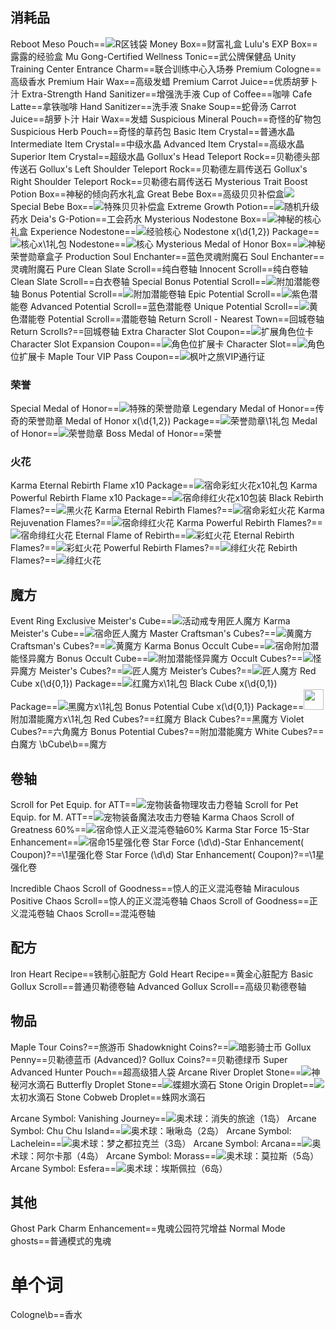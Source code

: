 ## 消耗品
Reboot Meso Pouch==<img src="upload/attach/202011/2_2KM52V6KF8DU5PR.png">R区钱袋
Money Box==财富礼盒
Lulu's EXP Box==露露的经验盒
Mu Gong-Certified Wellness Tonic==武公牌保健品
Unity Training Center Entrance Charm==联合训练中心入场券
Premium Cologne==高级香水
Premium Hair Wax==高级发蜡
Premium Carrot Juice==优质胡萝卜汁
Extra-Strength Hand Sanitizer==增强洗手液
Cup of Coffee==咖啡
Cafe Latte==拿铁咖啡
Hand Sanitizer==洗手液
Snake Soup==蛇骨汤
Carrot Juice==胡萝卜汁
Hair Wax==发蜡
Suspicious Mineral Pouch==奇怪的矿物包
Suspicious Herb Pouch==奇怪的草药包
Basic Item Crystal==普通水晶
Intermediate Item Crystal==中级水晶
Advanced Item Crystal==高级水晶
Superior Item Crystal==超级水晶
Gollux's Head Teleport Rock==贝勒德头部传送石
Gollux's Left Shoulder Teleport Rock==贝勒德左肩传送石
Gollux's Right Shoulder Teleport Rock==贝勒德右肩传送石
Mysterious Trait Boost Potion Box==神秘的倾向药水礼盒
Great Bebe Box==<span kdclassjsq="XMtooltip">高级贝贝补偿盒<span kdclassjsq="XMtooltiptext"><img src="https://i.loli.net/2020/05/24/vhKQWje8znZqytx.png"/></span></span>
Special Bebe Box==<img src="upload/attach/202007/2_CM4SR5MJ6KH29PJ.png">特殊贝贝补偿盒
Extreme Growth Potion==<img src="upload/attach/202006/2_3T9PR7WG9699XCM.png">随机升级药水
Deia's G-Potion==工会药水
Mysterious Nodestone Box==<img src="upload/attach/202011/2_VYZTBB6TYKFJZGT.png">神秘的核心礼盒
Experience Nodestone==<img src="upload/attach/202011/2_EQDXHM4G5NXS4MV.png">经验核心
Nodestone x(\d{1,2}) Package==<img src="upload/attach/202012/2_2K8DV9T2KUZ6KK5.png">核心x\1礼包
Nodestone==<img src="upload/attach/202011/2_HZNZKFYT4MKPX59.png">核心
Mysterious Medal of Honor Box==<img src="upload/attach/202011/2_BWMK4CVQKXKTA4M.png">神秘荣誉勋章盒子
Production Soul Enchanter==蓝色灵魂附魔石
Soul Enchanter==灵魂附魔石
Pure Clean Slate Scroll==纯白卷轴
Innocent  Scroll==纯白卷轴
Clean Slate Scroll==白衣卷轴
Special Bonus Potential Scroll==<img src="upload/attach/202011/2_XYTXMAGVWVBW63X.png">附加潜能卷轴
Bonus Potential Scroll==<img src="upload/attach/202011/2_XYTXMAGVWVBW63X.png">附加潜能卷轴
Epic Potential Scroll==<img src="upload/attach/202011/2_AQZ6TNTQG63YVQH.png">紫色潜能卷
Advanced Potential Scroll==蓝色潜能卷
Unique Potential Scroll==<img src="upload/attach/202007/2_5JUV558VGM8MN95.png">黄色潜能卷
Potential Scroll==潜能卷轴
Return Scroll - Nearest Town==回城卷轴
Return Scrolls?==回城卷轴
Extra Character Slot Coupon==<img src="upload/attach/202011/2_XWZZBNMYY6GA66M.png">扩展角色位卡
Character Slot Expansion Coupon==<img src="upload/attach/202011/2_7MMVBHT2ZNYZXEB.png">角色位扩展卡
Character Slot==<img src="upload/attach/202011/2_7MMVBHT2ZNYZXEB.png">角色位扩展卡
Maple Tour VIP Pass Coupon==<img src="upload/attach/202012/2_HQT6VCZWJQQ5DXM.png">枫叶之旅VIP通行证

### 荣誉
Special Medal of Honor==<img src="upload/attach/202006/2_3YZ7MPB3986DFDE.png">特殊的荣誉勋章
Legendary Medal of Honor==传奇的荣誉勋章
Medal of Honor x(\d{1,2}) Package==<img src="upload/attach/202012/2_P5NWDF5MUPSSNJZ.png">荣誉勋章\1礼包
Medal of Honor==<img src="upload/attach/202006/2_3YZ7MPB3986DFDE.png">荣誉勋章
Boss Medal of Honor==荣誉

### 火花
Karma Eternal Rebirth Flame x10 Package==<img src="upload/attach/202012/2_9BP7X92YN3PD3WV.png">宿命彩虹火花x10礼包
Karma Powerful Rebirth Flame x10 Package==<img src="upload/attach/202012/2_X527ZSWD9Q5SA7X.png">宿命绯红火花x10包装
Black Rebirth Flames?==<img src="upload/attach/202011/2_8AQK8AJDC5QSZM4.png">黑火花
Karma Eternal Rebirth Flames?==<img src="upload/attach/202012/2_Y2GPP2QN4P9A3PT.png">宿命彩虹火花
Karma Rejuvenation Flames?==<img src="upload/attach/202012/2_NUS8AVBQJ5AFHFZ.png">宿命绯红火花
Karma Powerful Rebirth Flames?==<img src="upload/attach/202012/2_NUS8AVBQJ5AFHFZ.png">宿命绯红火花
Eternal Flame of Rebirth==<img src="upload/attach/202012/2_6XDM7JP6483CVGS.png">彩虹火花
Eternal Rebirth Flames?==<img src="upload/attach/202012/2_6XDM7JP6483CVGS.png">彩虹火花
Powerful Rebirth Flames?==<img src="upload/attach/202012/2_MNQ43DU5WX55MZR.png">绯红火花
Rebirth Flames?==<img src="upload/attach/202012/2_MNQ43DU5WX55MZR.png">绯红火花 



## 魔方
Event Ring Exclusive Meister's Cube==<img src="upload/attach/202011/2_DRBMWVFCUTPFWW8.png">活动戒专用匠人魔方
Karma Meister's Cube==<img src="upload/attach/202012/2_NNYYTWEZQ23GXG2.png">宿命匠人魔方
Master Craftsman's Cubes?==<img src="upload/attach/202011/2_NCK8WR9YWBBH4KA.png">黄魔方
Craftsman's Cubes?==<img src="upload/attach/202011/2_NCK8WR9YWBBH4KA.png">黄魔方
Karma Bonus Occult Cube==<img src="upload/attach/202012/2_UQKRUCXXNRJS2XN.png">宿命附加潜能怪异魔方
Bonus Occult Cube==<img src="upload/attach/202011/2_A8WHB6AHYNBEP2E.png">附加潜能怪异魔方
Occult Cubes?==<img src="upload/attach/202012/2_MEHDSPYCKFC7TFM.png">怪异魔方
Meister's Cubes?==<img src="upload/attach/202011/2_DRBMWVFCUTPFWW8.png">匠人魔方
Meister’s Cubes?==<img src="upload/attach/202011/2_DRBMWVFCUTPFWW8.png">匠人魔方
Red Cube x(\d{0,1}) Package==<img src="upload/attach/202012/2_B9USP22CWHB99MR.png">红魔方x\1礼包
Black Cube x(\d{0,1}) Package==<img src="upload/attach/202012/2_ZNKC6Z4XSBVMY42.png">黑魔方x\1礼包
Bonus Potential Cube x(\d{0,1}) Package==<img src="upload/attach/202012/2_K5XMX23GD5F5HQY.png" width="32" height="33">附加潜能魔方x\1礼包
Red Cubes?==红魔方
Black Cubes?==黑魔方
Violet Cubes?==六角魔方
Bonus Potential Cubes?==附加潜能魔方
White Cubes?==白魔方
\bCube\b==魔方

## 卷轴
Scroll for Pet Equip. for ATT==<img src="upload/attach/202011/2_9GMDCNP9F5VVWNW.png">宠物装备物理攻击力卷轴
Scroll for Pet Equip. for M. ATT==<img src="upload/attach/202011/2_5K9ZWRAZJDTF8MV.png">宠物装备魔法攻击力卷轴
Karma Chaos Scroll of Greatness 60%==<img src="upload/attach/202012/2_CKX6G27YFPD4MYA.png">宿命惊人正义混沌卷轴60%
Karma Star Force 15-Star Enhancement==<img src="upload/attach/202012/2_SWBU79NCX9TFJAK.png">宿命15星强化卷
Star Force (\d\d)\-Star Enhancement( Coupon)?==\1星强化卷
Star Force (\d\d) Star Enhancement( Coupon)?==\1星强化卷

Incredible Chaos Scroll of Goodness==惊人的正义混沌卷轴
Miraculous Positive Chaos Scroll==惊人的正义混沌卷轴
Chaos Scroll of Goodness==正义混沌卷轴
Chaos Scroll==混沌卷轴

## 配方
Iron Heart Recipe==铁制心脏配方
Gold Heart Recipe==黄金心脏配方
Basic Gollux Scroll==普通贝勒德卷轴
Advanced Gollux Scroll==高级贝勒德卷轴

## 物品
Maple Tour Coins?==旅游币
Shadowknight Coins?==<img src="upload/attach/202012/2_HB4SM2P3JHU22W4.png">暗影骑士币
Gollux Penny==贝勒德蓝币
(Advanced)? Gollux Coins?==贝勒德绿币
Super Advanced Hunter Pouch==超高级猎人袋
Arcane River Droplet Stone==<img src="upload/attach/202011/2_9A2R5UAC9SPN9T7.png">神秘河水滴石
Butterfly Droplet Stone==<img src="upload/attach/202011/2_49VAWPPPGR3PJ9N.png">蝶翅水滴石
Stone Origin Droplet==<img src="upload/attach/202012/2_HFTTUJ8E8GH394E.png">太初水滴石
Stone Cobweb Droplet==蛛网水滴石

Arcane Symbol: Vanishing Journey==<img src="upload/attach/202011/2_JN99EM2MYWDH9S3.png">奥术球：消失的旅途（1岛）
Arcane Symbol: Chu Chu Island==<img src="upload/attach/202011/2_T7EUD7KQQK382VJ.png">奥术球：啾啾岛（2岛）
Arcane Symbol: Lachelein==<img src="upload/attach/202011/2_ZCYD3749VXAMDGR.png">奥术球：梦之都拉克兰（3岛）
Arcane Symbol: Arcana==<img src="upload/attach/202011/2_9EMWKKNB7M72M2P.png">奥术球：阿尔卡那（4岛）
Arcane Symbol: Morass==<img src="upload/attach/202011/2_CQ954V2B7QQ7GJH.png">奥术球：莫拉斯（5岛）
Arcane Symbol: Esfera==<img src="upload/attach/202011/2_UVRH3FEUYU79YBP.png">奥术球：埃斯佩拉（6岛）

## 其他

Ghost Park Charm Enhancement==鬼魂公园符咒增益
Normal Mode ghosts==普通模式的鬼魂




# 单个词

Cologne\b==香水

